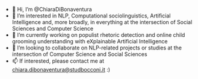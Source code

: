 - 👋 Hi, I’m @ChiaraDiBonaventura
- 👀 I’m interested in NLP, Computational sociolinguistics, Artificial Intelligence and, more broadly, in everything at the intersection of Social Sciences and Computer Science
- 🌱 I’m currently working on populist rhetoric detection and online child grooming understanding with eXplainable Artificial Intelligence
- 💞️ I’m looking to collaborate on NLP-related projects or studies at the intersection of Computer Science and Social Sciences
- 📫 If interested, please contact me at chiara.dibonaventura@studbocconi.it :)

<!---
ChiaraDiBonaventura/ChiaraDiBonaventura is a ✨ special ✨ repository because its `README.md` (this file) appears on your GitHub profile.
You can click the Preview link to take a look at your changes.
--->
